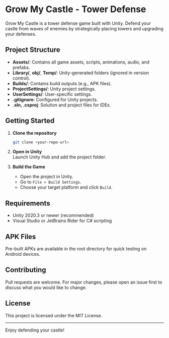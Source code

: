 # Grow My Castle - Tower Defense

Grow My Castle is a tower defense game built with Unity. Defend your castle from waves of enemies by strategically placing towers and upgrading your defenses.

## Project Structure

- **Assets/**: Contains all game assets, scripts, animations, audio, and prefabs.
- **Library/**, **obj/**, **Temp/**: Unity-generated folders (ignored in version control).
- **Builds/**: Contains build outputs (e.g., APK files).
- **ProjectSettings/**: Unity project settings.
- **UserSettings/**: User-specific settings.
- **.gitignore**: Configured for Unity projects.
- **.sln, .csproj**: Solution and project files for IDEs.

## Getting Started

1. **Clone the repository**  
   ```sh
   git clone <your-repo-url>
   ```

2. **Open in Unity**  
   Launch Unity Hub and add the project folder.

3. **Build the Game**  
   - Open the project in Unity.
   - Go to `File > Build Settings`.
   - Choose your target platform and click `Build`.

## Requirements

- Unity 2020.3 or newer (recommended)
- Visual Studio or JetBrains Rider for C# scripting

## APK Files

Pre-built APKs are available in the root directory for quick testing on Android devices.

## Contributing

Pull requests are welcome. For major changes, please open an issue first to discuss what you would like to change.

## License

This project is licensed under the MIT License.

---

Enjoy defending your castle!
